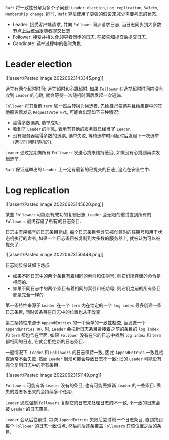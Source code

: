 `Raft` 将一致性分解为多个子问题: `Leader election`, `Log replication`, `Safety`, `Membership change`. 同时, `Raft` 算法使用了更强的假设来减少需要考虑的状态.

* Leader: 接受客户端请求, 并向 `Follower` 同步请求日志, 当日志同步到大多数节点上后统治跟随者提交日志.
* Follower: 接受并持久化领导者同步的日志, 在被告知提交后提交日志.
* Candidate: 选举过程中的临时角色.

# Leader election

![[assert/Pasted image 20220623143345.png]]

选举有两个超时时间: 选举超时和心跳超时.
如果 `Follower` 在选举超时时间内没有收到 `Leader` 的心跳, 就会等待一次随机时间后发起一次选举.

`Follower` 将其当前 `term` 加一然后转换为候选者, 先给自己投票并且给集群中的其他服务器发送 `RequestVote RPC`, 可能会出现如下三种情况:

* 赢得多数选票, 选举成功.
* 收到了 `Leader` 的消息, 表示有其他的服务器已经当了 `Leader`.
* 没有服务器赢得多数的选票, 选举失败, 等待选举时间超时后发起下一次选举(选举时间时随机的).

`Leader` 通过定期向所有 `Followers` 发送心跳来维持统治, 如果没有心跳则再次发起选举.

`Raft` 保证选举出的 `Leader` 上一定有最新的已提交的日志, 这点在安全性中.

# Log replication

![[assert/Pasted image 20220623145620.png]]

某些 `Followers` 可能没有成功的复制日志, `Leader` 会无限的重试直到所有的 `Followers` 最终存储了所有的日志条目.

日志由有序编号的日志条目组成, 每个日志条目包含它被创建时的任期号和用于状态机执行的命令, 如果一个日志条目被复制到大多数的服务器上, 就被认为可以被提交了.

![[assert/Pasted image 20220623150448.png]]

日志同步保证如下两点:

* 如果不同日志中的两个条目有着相同的索引和任期号, 则它们所存储的命令是相同的.
* 如果不同日志中的两个条目有着相同的索引和任期号, 则它们之前的所有条目都是完全一样的.

第一条特性来源于 `Leader` 在一个 `term` 内在给定的一个 `log index` 最多创建一条日志条目, 同时该条目在日志中的位置也从不改变.

第二条特性来源于 `AppendEntries` 的一个简单的一致性检查, 当发送一个 `AppendEntries RPC` 时, `Leader` 会把新日志条目紧接着之前的条目的 `log index` 和 `term` 都包含在里面, 如果 `Follower` 没有在它的日志中找到 `log index` 和 `term` 都相同的日志, 它就会拒绝新的日志条目.

一般情况下, `Leader` 和 `Followers` 的日志保持一致, 因此 `AppendEntries` 一致性检查通常不会失败. 然而 `Leader` 崩溃可能会导致日志不一致: 旧的 `Leader` 可能没有完全复制日志中的所有条目.

![[assert/Pasted image 20220623151149.png]]

`Followers` 可能有新 `Leader` 没有的条目, 也有可能丢掉新 `Leader` 的一些条目. 丢失的或者多出来的会持续多个任期.

`Leader` 通过强制 `Followers` 复制它的日志来处理日志的不一致, 不一致的日志会被 `Leader` 的日志覆盖.

`Leader` 会从后往前试, 每次 `AppendEntries` 失败后尝试前一个日志条目, 直到找到每个 `Follower` 的日志一致位点, 然后向后逐条覆盖 `Followers` 在该位置之后的条目.
